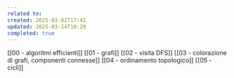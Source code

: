 ```yaml
---
related to: 
created: 2025-03-02T17:41
updated: 2025-03-14T10:29
completed: true
---
```

[[00 - algoritmi efficienti]]
[[01 - grafi]]
[[02 - visita DFS]]
[[03 - colorazione di grafi, componenti connesse]]
[[04 - ordinamento topologico]]
[[05 - cicli]]
